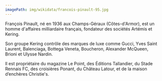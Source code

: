 ```yaml
---
imagePath: img/wikidata/francois-pinault-95.jpg
---
```


François Pinault, né en 1936 aux Champs-Géraux (Côtes-d'Armor), est un homme d'affaires milliardaire français, fondateur des sociétés Artémis et Kering.

Son groupe Kering contrôle des marques de luxe comme Gucci, Yves Saint Laurent, Balenciaga, Bottega Veneta, Boucheron, Alexander McQueen, Brioni et Ulysse Nardin.

Il est propriétaire du magazine Le Point, des Éditions Tallandier, du Stade Rennais FC, des croisières Ponant, du Château Latour, et de la maison d’enchères Christie's.
